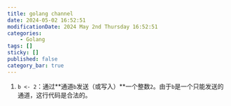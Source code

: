 ```yaml
---
title: golang channel
date: 2024-05-02 16:52:51
modificationDate: 2024 May 2nd Thursday 16:52:51
categories: 
	- Golang
tags: []
sticky: []
published: false
category_bar: true
---
```


1. `b <- 2`：通过**通道`b`发送（或写入）**一个整数`2`。由于`b`是一个只能发送的通道，这行代码是合法的。
